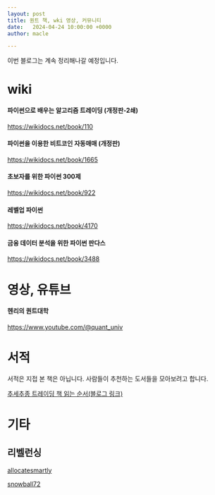 ```yaml
---
layout: post
title: 퀀트 책, wki 영상, 커뮤니티 
date:   2024-04-24 10:00:00 +0000
author: macle

---
```


이번 블로그는 계속 정리해나갈 예정입니다.

# wiki
#### 파이썬으로 배우는 알고리즘 트레이딩 (개정판-2쇄)
https://wikidocs.net/book/110

#### 파이썬을 이용한 비트코인 자동매매 (개정판)
https://wikidocs.net/book/1665

#### 초보자를 위한 파이썬 300제
https://wikidocs.net/book/922

#### 레벨업 파이썬
https://wikidocs.net/book/4170

#### 금융 데이터 분석을 위한 파이썬 판다스
https://wikidocs.net/book/3488

# 영상, 유튜브
#### 헨리의 퀀트대학
https://www.youtube.com/@quant_univ

# 서적
서적은 지접 본 책은 아닙니다. 사람들이 추천하는 도서들을 모아보려고 합니다.

[추세추종 트레이딩 책 읽는 순서(블로그 링크)](https://blog.naver.com/love392722/223234734469)

# 기타

## 리벨런싱

[allocatesmartly](https://allocatesmartly.com/what-we-do/)

[snowball72](https://docs.snowball72.com/)